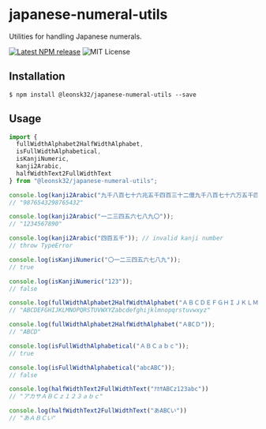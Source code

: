 # japanese-numeral-utils

Utilities for handling Japanese numerals.

[![Latest NPM release](https://img.shields.io/npm/v/@leonsk32/japanese-numeral-utils.svg)](https://www.npmjs.com/package/@leonsk32/japanese-numeral-utils)
![MIT License](https://img.shields.io/npm/l/@leonsk32/japanese-numeral-utils.svg)

## Installation

```shell
$ npm install @leonsk32/japanese-numeral-utils --save
```

## Usage

```javascript
import { 
  fullWidthAlphabet2HalfWidthAlphabet,
  isFullWidthAlphabetical,
  isKanjiNumeric,
  kanji2Arabic,
  halfWidthText2FullWidthText
} from "@leonsk32/japanese-numeral-utils";

console.log(kanji2Arabic("九千八百七十六兆五千四百三十二億九千八百七十六万五千四百三十二"));
// "9876543298765432"

console.log(kanji2Arabic("一二三四五六七八九〇"));
// "1234567890"

console.log(kanji2Arabic("四百五千")); // invalid kanji number
// throw TypeError

console.log(isKanjiNumeric("〇一二三四五六七八九"));
// true

console.log(isKanjiNumeric("123"));
// false

console.log(fullWidthAlphabet2HalfWidthAlphabet("ＡＢＣＤＥＦＧＨＩＪＫＬＭＮＯＰＱＲＳＴＵＶＷＸＹＺａｂｃｄｅｆｇｈｉｊｋｌｍｎｏｐｑｒｓｔｕｖｗｘｙｚ"));
// "ABCDEFGHIJKLMNOPQRSTUVWXYZabcdefghijklmnopqrstuvwxyz"

console.log(fullWidthAlphabet2HalfWidthAlphabet("ＡBCＤ"));
// "ABCD"

console.log(isFullWidthAlphabetical("ＡＢＣａｂｃ"));
// true

console.log(isFullWidthAlphabetical("abcABC"));
// false

console.log(halfWidthText2FullWidthText("ｱｶｻABCz123abc"))
// "アカサＡＢＣｚ１２３ａｂｃ"

console.log(halfWidthText2FullWidthText("あABCい"))
// "あＡＢＣい"
```
